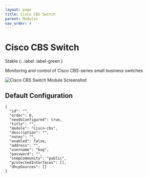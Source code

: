 ```yaml
---
layout: page
title: Cisco CBS Switch
parent: Modules
nav_order: 4
---
```


# Cisco CBS Switch

Stable
{: .label .label-green }

Monitoring and control of Cisco CBS-series small business switches

![Cisco CBS Switch Module Screenshot](/bug/assets/images/screenshots/module-cisco-cbs.png)

## Default Configuration

```
{
  "id": "",
  "order": 0,
  "needsConfigured": true,
  "title": "",
  "module": "cisco-cbs",
  "description": "",
  "notes": "",
  "enabled": false,
  "address": "",
  "username": "bug",
  "password": "",
  "snmpCommunity": "public",
  "protectedInterfaces": [],
  "dhcpSources": []
}
```
